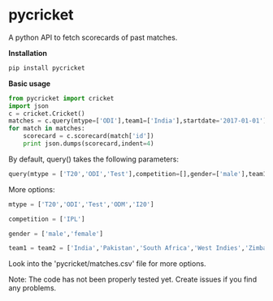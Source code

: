 # pycricket
A python API to fetch scorecards of past matches. 

<b>Installation</b>

```python
pip install pycricket
```

<b>Basic usage</b>

```python
from pycricket import cricket
import json
c = cricket.Cricket()
matches = c.query(mtype=['ODI'],team1=['India'],startdate='2017-01-01')
for match in matches:
	scorecard = c.scorecard(match['id'])
	print json.dumps(scorecard,indent=4)
```

By default, query() takes the following parameters:
```python
query(mtype = ['T20','ODI','Test'],competition=[],gender=['male'],team1=[],team2=[],startdate="2005-02-17",enddate= datetime.datetime.now().strftime ("%Y-%-m-%d"))
```
More options:

```python
mtype = ['T20','ODI','Test','ODM','I20']

competition = ['IPL']

gender = ['male','female']

team1 = team2 = ['India','Pakistan','South Africa','West Indies','Zimbabwe','Bangladesh','England','Australia','Ireland','Sri Lanka'] + other cricket playing nations
```

Look into the 'pycricket/matches.csv' file for more options.

Note: The code has not been properly tested yet. Create issues if you find any problems.
